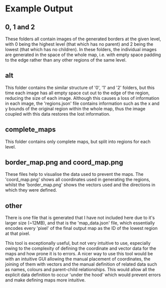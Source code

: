 # Example Output

## 0, 1 and 2

These folders all contain images of the generated borders at the given level, with 0 being the highest level (that which has no parent) and 2 being the lowest (that which has no children). In these folders, the individual images are generated in the space of the whole map, i.e. with empty space padding to the edge rather than any other regions of the same level.

## alt

This folder contains the similar structure of '0', '1' and '2' folders, but this time each image has all empty space cut out to the edge of the region, reducing the size of each image. Although this causes a loss of information in each image, the 'regions.json' file contains information such as the x and y bounds of the original region within the whole map, thus the image coupled with this data restores the lost information.

## complete_maps

This folder contains only complete maps, but split into regions for each level.

## border_map.png and coord_map.png

These files help to visualise the data used to prevent the maps. The 'coord_map.png' shows all coordinates used in generating the regions, whilst the 'border_map.png' shows the vectors used and the directions in which they were defined.

## other

There is one file that is generated that I have not included here due to it's larger size (~12MB), and that is the 'map_data.json' file, which essentially encodes every 'pixel' of the final output map as the ID of the lowest region at that pixel.

This tool is exceptionally useful, but not very intuitive to use, especially owing to the complexity of defining the coordinate and vector data for the maps and how prone it is to errors. A nicer way to use this tool would be with an intuitive GUI allowing the manual placement of coordinates, the joining of them with vectors and the manual definition of related data such as names, colours and parent-child relationships. This would allow all the explicit data definition to occur 'under the hood' which would prevent errors and make defining maps more intuitive.

